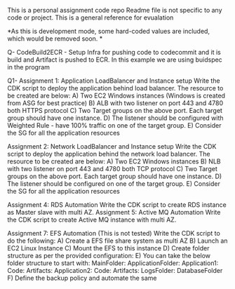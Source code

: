 This is a personal assignment code repo
Readme file is not specific to any code or project. This is a general reference for evualation


*As this is development mode, some hard-coded values are included, which would be removed soon.
*


Q- CodeBuild2ECR - Setup Infra for pushing code to codecommit and it is build and Artifact is pushed to ECR. In this example we are using buidspec in the program


Q1- 
Assignment 1: Application LoadBalancer and Instance setup
Write the CDK script to deploy the application behind load balancer. The
resource to be created are below:
A) Two EC2 Windows instances  (Windows is created from ASG for best practice)
B) ALB with two listener on port 443 and 4780 both HTTPS protocol
C) Two Target groups on the above port. Each target group should have one
instance.
D) The listener should be configured with Weighted Rule - have 100% traffic
on one of the target group.
E) Consider the SG for all the application resources

Assignment 2: Network LoadBalancer and Instance setup
Write the CDK script to deploy the application behind the network load
balancer. The resource to be created are below:
A) Two EC2 Windows instances
B) NLB with two listener on port 443 and 4780 both TCP protocol
C) Two Target groups on the above port. Each target group should have one
instance.
D) The listener should be configured 
on one of the target group.
E) Consider the SG for all the application resources

Assignment 4: RDS Automation
Write the CDK script to create RDS instance as Master slave with multi AZ.
Assignment 5: Active MQ Automation
Write the CDK script to create Active MQ instance with multi AZ.

Assignment 7: EFS Automation (This is not tested)
Write the CDK script to do the following:
A) Create a EFS file share system as multi AZ
B) Launch an EC2 Linux Instance
C) Mount the EFS to this instance
D) Create folder structure as per the provided configuration:
E) You can take the below folder structure to start with:
MainFolder:
ApplicationFolder:
Application1:
Code:
Artifacts:
Application2:
Code:
Artifacts:
LogsFolder:
DatabaseFolder
F) Define the backup policy and automate the same
